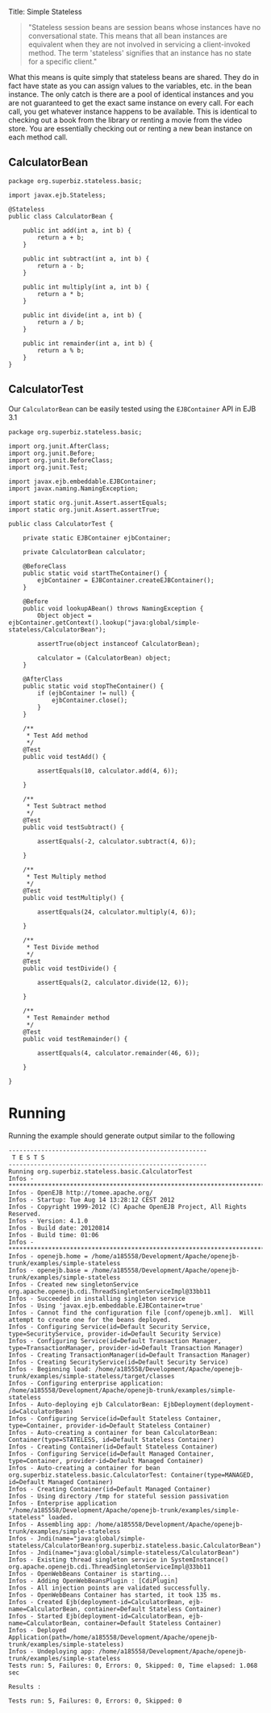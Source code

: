 Title: Simple Stateless

>"Stateless session beans are session beans whose instances have no conversational state.
This means that all bean instances are equivalent when they are not involved in servicing
a client-invoked method. The term 'stateless' signifies that an instance has no state for a
specific client."

What this means is quite simply that stateless beans are shared. They do in fact have state
as you can assign values to the variables, etc. in the bean instance. The only catch is there
are a pool of identical instances and you are not guaranteed to get the exact same instance on
every call. For each call, you get whatever instance happens to be available. This is identical
to checking out a book from the library or renting a movie from the video store. You are essentially
checking out or renting a new bean instance on each method call.

## CalculatorBean

    package org.superbiz.stateless.basic;
    
    import javax.ejb.Stateless;
    
    @Stateless
    public class CalculatorBean {
    
        public int add(int a, int b) {
            return a + b;
        }
    
        public int subtract(int a, int b) {
            return a - b;
        }
    
        public int multiply(int a, int b) {
            return a * b;
        }
    
        public int divide(int a, int b) {
            return a / b;
        }
    
        public int remainder(int a, int b) {
            return a % b;
        }
    }

## CalculatorTest

Our `CalculatorBean` can be easily tested using the `EJBContainer` API in EJB 3.1

    package org.superbiz.stateless.basic;

    import org.junit.AfterClass;
    import org.junit.Before;
    import org.junit.BeforeClass;
    import org.junit.Test;

    import javax.ejb.embeddable.EJBContainer;
    import javax.naming.NamingException;

    import static org.junit.Assert.assertEquals;
    import static org.junit.Assert.assertTrue;

    public class CalculatorTest {

        private static EJBContainer ejbContainer;

        private CalculatorBean calculator;

        @BeforeClass
        public static void startTheContainer() {
            ejbContainer = EJBContainer.createEJBContainer();
        }

        @Before
        public void lookupABean() throws NamingException {
            Object object = ejbContainer.getContext().lookup("java:global/simple-stateless/CalculatorBean");

            assertTrue(object instanceof CalculatorBean);

            calculator = (CalculatorBean) object;
        }

        @AfterClass
        public static void stopTheContainer() {
            if (ejbContainer != null) {
                ejbContainer.close();
            }
        }

        /**
         * Test Add method
         */
        @Test
        public void testAdd() {

            assertEquals(10, calculator.add(4, 6));

        }

        /**
         * Test Subtract method
         */
        @Test
        public void testSubtract() {

            assertEquals(-2, calculator.subtract(4, 6));

        }

        /**
         * Test Multiply method
         */
        @Test
        public void testMultiply() {

            assertEquals(24, calculator.multiply(4, 6));

        }

        /**
         * Test Divide method
         */
        @Test
        public void testDivide() {

            assertEquals(2, calculator.divide(12, 6));

        }

        /**
         * Test Remainder method
         */
        @Test
        public void testRemainder() {

            assertEquals(4, calculator.remainder(46, 6));

        }

    }

# Running


Running the example should generate output similar to the following

    
    -------------------------------------------------------
     T E S T S
    -------------------------------------------------------
    Running org.superbiz.stateless.basic.CalculatorTest
    Infos - ********************************************************************************
    Infos - OpenEJB http://tomee.apache.org/
    Infos - Startup: Tue Aug 14 13:28:12 CEST 2012
    Infos - Copyright 1999-2012 (C) Apache OpenEJB Project, All Rights Reserved.
    Infos - Version: 4.1.0
    Infos - Build date: 20120814
    Infos - Build time: 01:06
    Infos - ********************************************************************************
    Infos - openejb.home = /home/a185558/Development/Apache/openejb-trunk/examples/simple-stateless
    Infos - openejb.base = /home/a185558/Development/Apache/openejb-trunk/examples/simple-stateless
    Infos - Created new singletonService org.apache.openejb.cdi.ThreadSingletonServiceImpl@33bb11
    Infos - Succeeded in installing singleton service
    Infos - Using 'javax.ejb.embeddable.EJBContainer=true'
    Infos - Cannot find the configuration file [conf/openejb.xml].  Will attempt to create one for the beans deployed.
    Infos - Configuring Service(id=Default Security Service, type=SecurityService, provider-id=Default Security Service)
    Infos - Configuring Service(id=Default Transaction Manager, type=TransactionManager, provider-id=Default Transaction Manager)
    Infos - Creating TransactionManager(id=Default Transaction Manager)
    Infos - Creating SecurityService(id=Default Security Service)
    Infos - Beginning load: /home/a185558/Development/Apache/openejb-trunk/examples/simple-stateless/target/classes
    Infos - Configuring enterprise application: /home/a185558/Development/Apache/openejb-trunk/examples/simple-stateless
    Infos - Auto-deploying ejb CalculatorBean: EjbDeployment(deployment-id=CalculatorBean)
    Infos - Configuring Service(id=Default Stateless Container, type=Container, provider-id=Default Stateless Container)
    Infos - Auto-creating a container for bean CalculatorBean: Container(type=STATELESS, id=Default Stateless Container)
    Infos - Creating Container(id=Default Stateless Container)
    Infos - Configuring Service(id=Default Managed Container, type=Container, provider-id=Default Managed Container)
    Infos - Auto-creating a container for bean org.superbiz.stateless.basic.CalculatorTest: Container(type=MANAGED, id=Default Managed Container)
    Infos - Creating Container(id=Default Managed Container)
    Infos - Using directory /tmp for stateful session passivation
    Infos - Enterprise application "/home/a185558/Development/Apache/openejb-trunk/examples/simple-stateless" loaded.
    Infos - Assembling app: /home/a185558/Development/Apache/openejb-trunk/examples/simple-stateless
    Infos - Jndi(name="java:global/simple-stateless/CalculatorBean!org.superbiz.stateless.basic.CalculatorBean")
    Infos - Jndi(name="java:global/simple-stateless/CalculatorBean")
    Infos - Existing thread singleton service in SystemInstance() org.apache.openejb.cdi.ThreadSingletonServiceImpl@33bb11
    Infos - OpenWebBeans Container is starting...
    Infos - Adding OpenWebBeansPlugin : [CdiPlugin]
    Infos - All injection points are validated successfully.
    Infos - OpenWebBeans Container has started, it took 135 ms.
    Infos - Created Ejb(deployment-id=CalculatorBean, ejb-name=CalculatorBean, container=Default Stateless Container)
    Infos - Started Ejb(deployment-id=CalculatorBean, ejb-name=CalculatorBean, container=Default Stateless Container)
    Infos - Deployed Application(path=/home/a185558/Development/Apache/openejb-trunk/examples/simple-stateless)
    Infos - Undeploying app: /home/a185558/Development/Apache/openejb-trunk/examples/simple-stateless
    Tests run: 5, Failures: 0, Errors: 0, Skipped: 0, Time elapsed: 1.068 sec
    
    Results :
    
    Tests run: 5, Failures: 0, Errors: 0, Skipped: 0
    

